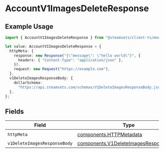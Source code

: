 # AccountV1ImagesDeleteResponse

## Example Usage

```typescript
import { AccountV1ImagesDeleteResponse } from "@steamsets/client-ts/models/operations";

let value: AccountV1ImagesDeleteResponse = {
  httpMeta: {
    response: new Response("{\"message\": \"hello world\"}", {
      headers: { "Content-Type": "application/json" },
    }),
    request: new Request("https://example.com"),
  },
  v1DeleteImagesResponseBody: {
    dollarSchema:
      "https://api.steamsets.com/schemas/V1DeleteImagesResponseBody.json",
  },
};
```

## Fields

| Field                                                                                          | Type                                                                                           | Required                                                                                       | Description                                                                                    |
| ---------------------------------------------------------------------------------------------- | ---------------------------------------------------------------------------------------------- | ---------------------------------------------------------------------------------------------- | ---------------------------------------------------------------------------------------------- |
| `httpMeta`                                                                                     | [components.HTTPMetadata](../../models/components/httpmetadata.md)                             | :heavy_check_mark:                                                                             | N/A                                                                                            |
| `v1DeleteImagesResponseBody`                                                                   | [components.V1DeleteImagesResponseBody](../../models/components/v1deleteimagesresponsebody.md) | :heavy_minus_sign:                                                                             | OK                                                                                             |